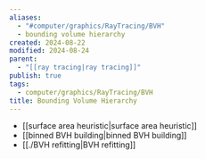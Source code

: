 ```yaml
---
aliases:
  - "#computer/graphics/RayTracing/BVH"
  - bounding volume hierarchy
created: 2024-08-22
modified: 2024-08-24
parent:
  - "[[ray tracing|ray tracing]]"
publish: true
tags:
  - computer/graphics/RayTracing/BVH
title: Bounding Volume Hierarchy
---
```

- [[surface area heuristic|surface area heuristic]]
- [[binned BVH building|binned BVH building]]
- [[./BVH refitting|BVH refitting]]